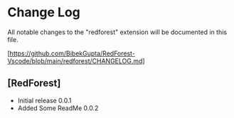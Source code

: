 # Change Log

All notable changes to the "redforest" extension will be documented in this file.

[https://github.com/BibekGupta/RedForest-Vscode/blob/main/redforest/CHANGELOG.md]

## [RedForest]

- Initial release 0.0.1
- Added Some ReadMe 0.0.2
